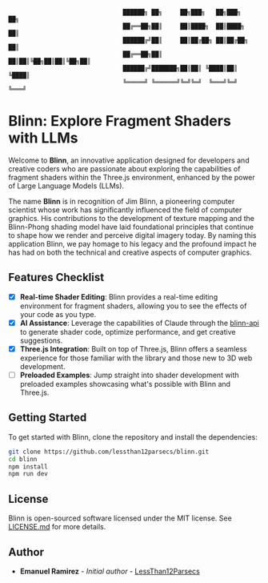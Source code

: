 ```
                                ██████╗ ██╗     ██╗███╗   ██╗███╗   ██╗
                                ██╔══██╗██║     ██║████╗  ██║████╗  ██║
                                ██████╔╝██║     ██║██╔██╗ ██║██╔██╗ ██║
                                ██╔══██╗██║     ██║██║╚██╗██║██║╚██╗██║
                                ██████╔╝███████╗██║██║ ╚████║██║ ╚████║
                                ╚═════╝ ╚══════╝╚═╝╚═╝  ╚═══╝╚═╝  ╚═══╝
```

# Blinn: Explore Fragment Shaders with LLMs

Welcome to **Blinn**, an innovative application designed for developers and creative coders who are passionate about exploring the capabilities of fragment shaders within the Three.js environment, enhanced by the power of Large Language Models (LLMs).

The name **Blinn** is in recognition of Jim Blinn, a pioneering computer scientist whose work has significantly influenced the field of computer graphics. His contributions to the development of texture mapping and the Blinn-Phong shading model have laid foundational principles that continue to shape how we render and perceive digital imagery today. By naming this application Blinn, we pay homage to his legacy and the profound impact he has had on both the technical and creative aspects of computer graphics.


## Features Checklist

- [x] **Real-time Shader Editing**: Blinn provides a real-time editing environment for fragment shaders, allowing you to see the effects of your code as you type.
- [x] **AI Assistance**: Leverage the capabilities of Claude through the [blinn-api](https://github.com/lessthan12parsecs/blinn-api) to generate shader code, optimize performance, and get creative suggestions.
- [x] **Three.js Integration**: Built on top of Three.js, Blinn offers a seamless experience for those familiar with the library and those new to 3D web development.
- [ ] **Preloaded Examples**: Jump straight into shader development with preloaded examples showcasing what's possible with Blinn and Three.js. 
## Getting Started

To get started with Blinn, clone the repository and install the dependencies:
```bash
git clone https://github.com/lessthan12parsecs/blinn.git
cd blinn
npm install
npm run dev
```

## License

Blinn is open-sourced software licensed under the MIT license. See [LICENSE.md](LICENSE.md) for more details.


## Author

- **Emanuel Ramirez** - *Initial author* - [LessThan12Parsecs](https://github.com/LessThan12Parsecs)
